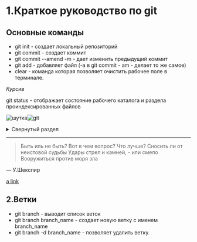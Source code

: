 # 1.Краткое руководство по git
## Основные команды
* git init - создает локальный репозиторий
* git commit - создает коммит 
* git commit --amend -m - дает изменить предыдущий коммит
* git add - добавляет файл (-а в git commit - am - делает то же самое)
* clear - команда которая позволяет очистить рабочее поле в терминале.

*Курсив*

git status - отображает состояние рабочего каталога и раздела проиндексированных файлов

![шутка](photo_2023-06-06_09-02-57.jpg)![git](17c86d4f862234bbc3a2f0a432a9f850.jpeg)

<details>
<summary>Свернутый раздел</summary>

| Rank | Languages |
|-----:|-----------|
|     1| Javascript|
|     2| Python    |
|     3| SQL       |

</details>

---
> Быть иль не быть? Вот в чем вопрос? Что лучше?
Сносить ли от неистовой судьбы
Удары стрел и камней, - или смело
Вооружиться против моря зла

— У.Шекспир

[a link](https://github.com)

## 2.Ветки
* git branch - выводит список веток
* git branch branch_name - создает новую ветку с именем branch_name
* git branch -d branch_name - позволяет удалить ветку.